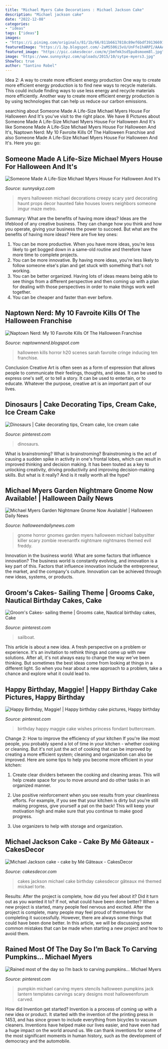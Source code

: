 ```yaml
---
title: "Michael Myers Cake Decorations : Michael Jackson Cake"
description: "Michael jackson cake"
date: "2022-12-08"
categories:
- "ideas"
tags: ["ideas"]
images:
- "https://i.pinimg.com/originals/81/1b/66/811b6617818c89ef6bdf391366919721.jpg"
featuredImage: "https://1.bp.blogspot.com/-2aMS506i5vU/UnFfe1hARPI/AAAAAAAAB0o/YDGJSF5uqSY/s1600/h20screen3.jpg"
featured_image: "https://pic.cakesdecor.com/m/jbmfmk3sd5pu8smoem8l.jpg"
image: "https://www.sunnyskyz.com/uploads/2015/10/sytpe-myers3.jpg"
ShowToc: true
author: "Santino Robel"
---
```



Idea 2: A way to create more efficient energy production
One way to create more efficient energy production is to find new ways to recycle materials. This could include finding ways to use less energy and recycle materials more efficiently. Another way to create more efficient energy production is by using technologies that can help us reduce our carbon emissions.

	

		
searching about Someone Made A Life-Size Michael Myers House For Halloween And It&#039;s you've visit to the right place. We have 8 Pictures about Someone Made A Life-Size Michael Myers House For Halloween And It&#039;s like Someone Made A Life-Size Michael Myers House For Halloween And It&#039;s, Naptown Nerd: My 10 Favroite Kills Of The Halloween Franchise and also Someone Made A Life-Size Michael Myers House For Halloween And It&#039;s. Here you go:
		
    
## Someone Made A Life-Size Michael Myers House For Halloween And It&#039;s

<img loading=lazy src="https://www.sunnyskyz.com/uploads/2015/10/sytpe-myers3.jpg" onerror="this.onerror=null;this.src='https://tse4.mm.bing.net/th?id=OIP.8PyuMjwzs7PmXwoGH1DJJQHaHa&amp;pid=15.1';" alt="Someone Made A Life-Size Michael Myers House For Halloween And It&#039;s">

_Source: sunnyskyz.com_

>myers halloween michael decorations creepy scary yard decorating haunt props decor haunted fake houses lovers neighbors someone imgur maze metro. 

	

Summary: What are the benefits of having more ideas?
Ideas are the lifeblood of any creative business. They can change how you think and how you operate, giving your business the power to succeed. But what are the benefits of having more ideas? Here are five key ones:
1. You can be more productive. When you have more ideas, you're less likely to get bogged down in a same-old routine and therefore have more time to complete projects.
2. You can be more innovative. By having more ideas, you're less likely to follow someone else's plan and get stuck with something that's not working.
3. You can be better organized. Having lots of ideas means being able to see things from a different perspective and then coming up with a plan for dealing with those perspectives in order to make things work well together.
4. You can be cheaper and faster than ever before.

    
## Naptown Nerd: My 10 Favroite Kills Of The Halloween Franchise

<img loading=lazy src="https://1.bp.blogspot.com/-2aMS506i5vU/UnFfe1hARPI/AAAAAAAAB0o/YDGJSF5uqSY/s1600/h20screen3.jpg" onerror="this.onerror=null;this.src='https://tse2.mm.bing.net/th?id=OIP.5BiWCdPZ9qJfj1cV0zpmXwHaDJ&amp;pid=15.1';" alt="Naptown Nerd: My 10 Favroite Kills Of The Halloween Franchise">

_Source: naptownnerd.blogspot.com_

>halloween kills horror h20 scenes sarah favroite cringe inducing ten franchise. 

	

Conclusion
Creative Art is often seen as a form of expression that allows people to communicate their feelings, thoughts, and ideas. It can be used to express one's self, or to tell a story. It can be used to entertain, or to educate. Whatever the purpose, creative art is an important part of our lives.

    
## Dinosaurs | Cake Decorating Tips, Cream Cake, Ice Cream Cake

<img loading=lazy src="https://i.pinimg.com/originals/af/e7/99/afe799574b1ddb4874a10ec142b843a3.jpg" onerror="this.onerror=null;this.src='https://tse3.mm.bing.net/th?id=OIP.gav-gPiMHzntI2rF_djs_QHaJ4&amp;pid=15.1';" alt="Dinosaurs | Cake decorating tips, Cream cake, Ice cream cake">

_Source: pinterest.com_

>dinosaurs. 

	

What is brainstroming?
What is brainstroming? Brainstroming is the act of causing a sudden spike in activity in one's frontal lobes, which can result in improved thinking and decision making. It has been touted as a key to unlocking creativity, driving productivity and improving decision-making skills. But what is it really? And is it really worth all the hype?

    
## Michael Myers Garden Nightmare Gnome Now Available! | Halloween Daily News

<img loading=lazy src="http://4.bp.blogspot.com/-D3fri3yanSM/VfGiABdWzTI/AAAAAAAAFKM/qSNQtgMHrhc/s1600/RevenantFX%2BMichael%2BMyers%2BGarden%2BNightmares.jpg" onerror="this.onerror=null;this.src='https://tse3.mm.bing.net/th?id=OIP.5mYtQbOOta4Dl6WxJAmSYwHaLH&amp;pid=15.1';" alt="Michael Myers Garden Nightmare Gnome Now Available! | Halloween Daily News">

_Source: halloweendailynews.com_

>gnome horror gnomes garden myers halloween michael babysitter killer scary zombie revenantfx nightmare nightmares themed evil freddy. 

	

Innovation in the business world: What are some factors that influence innovation?
The business world is constantly evolving, and innovation is a key part of this. Factors that influence innovation include the entrepreneur, the market, and the company's culture. Innovation can be achieved through new ideas, systems, or products.

    
## Groom&#039;s Cakes- Sailing Theme | Grooms Cake, Nautical Birthday Cakes, Cake

<img loading=lazy src="https://i.pinimg.com/736x/6a/63/87/6a6387b30c4889d1993c916910e59169--sailboat-cake-groom-cake.jpg" onerror="this.onerror=null;this.src='https://tse3.mm.bing.net/th?id=OIP.PpyWTRFOqB3B0L7MxzhE2QHaKu&amp;pid=15.1';" alt="Groom&#039;s Cakes- sailing theme | Grooms cake, Nautical birthday cakes, Cake">

_Source: pinterest.com_

>sailboat. 

	

This article is about a new idea. A fresh perspective on a problem or experience. It's an invitation to rethink things and come up with new solutions. After all, it's not always easy to change the way we've been thinking. But sometimes the best ideas come from looking at things in a different light. So when you hear about a new approach to a problem, take a chance and explore what it could lead to.

    
## Happy Birthday, Maggie! | Happy Birthday Cake Pictures, Happy Birthday

<img loading=lazy src="https://i.pinimg.com/originals/81/1b/66/811b6617818c89ef6bdf391366919721.jpg" onerror="this.onerror=null;this.src='https://tse4.mm.bing.net/th?id=OIP.i9Mp7quUrc1s6cy3CLtqqAHaNI&amp;pid=15.1';" alt="Happy Birthday, Maggie! | Happy birthday cake pictures, Happy birthday">

_Source: pinterest.com_

>birthday happy maggie cake wishes princess fondant buttercream. 

	

Change 2: How to improve the efficiency of your kitchen
If you're like most people, you probably spend a lot of time in your kitchen - whether cooking or cleaning. But it's not just the act of cooking that can be improved by creating a more efficient system; cleaning and organization can also be improved. Here are some tips to help you become more efficient in your kitchen:
1. Create clear dividers between the cooking and cleaning areas. This will help create space for you to move around and do other tasks in an organized manner.

2. Use positive reinforcement when you see results from your cleanliness efforts. For example, if you see that your kitchen is dirty but you're still making progress, give yourself a pat on the back! This will keep your motivation high and make sure that you continue to make good progress.

3. Use organizers to help with storage and organization.

    
## Michael Jackson Cake - Cake By Mé Gâteaux - CakesDecor

<img loading=lazy src="https://pic.cakesdecor.com/m/jbmfmk3sd5pu8smoem8l.jpg" onerror="this.onerror=null;this.src='https://tse1.mm.bing.net/th?id=OIP.iWUNSE1s0dQuIGBGLkNdSwHaLb&amp;pid=15.1';" alt="Michael Jackson cake - cake by Mé Gâteaux - CakesDecor">

_Source: cakesdecor.com_

>cakes jackson michael cake birthday cakesdecor gâteaux mé themed mickael torte. 

	

Results: After the project is complete, how did you feel about it? Did it turn out as you wanted it to? If not, what could have been done better?
When a new project is started, many people feel nervous and excited. After the project is complete, many people may feel proud of themselves for completing it successfully. However, there are always some things that could have been done better. In this article, we will be discussing some common mistakes that can be made when starting a new project and how to avoid them.

    
## Rained Most Of The Day So I’m Back To Carving Pumpkins... Michael Myers

<img loading=lazy src="https://i.pinimg.com/736x/8e/0e/77/8e0e7719f07568c3a62e9522012f56dd.jpg" onerror="this.onerror=null;this.src='https://tse1.mm.bing.net/th?id=OIP.NAS3DXPeec-z2V2bWxVaQQHaFj&amp;pid=15.1';" alt="Rained most of the day so I’m back to carving pumpkins... Michael Myers">

_Source: pinterest.com_

>pumpkin michael carving myers stencils halloween pumpkins jack lantern templates carvings scary designs most halloweenforum carved. 

	

How did Invention get started?
Invention is a process of coming up with a new idea or product. It started with the invention of the printing press in 1453, and has since grown to include everything from bicycles to vacuum cleaners. Inventions have helped make our lives easier, and have even had a huge impact on the world around us. We can thank inventions for some of the most significant moments in human history, such as the development of democracy and the automobile.


